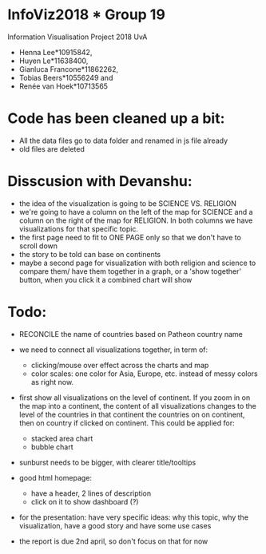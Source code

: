 # InfoViz2018 * Group 19
Information Visualisation Project 2018 UvA
* Henna Lee*10915842, 
* Huyen Le*11638400, 
* Gianluca Francone*11862262, 
* Tobias Beers*10556249 and 
* Renée van Hoek*10713565

# Code has been cleaned up a bit:
* All the data files go to data folder and renamed in js file already
* old files are deleted

# Disscusion with Devanshu:
* the idea of the visualization is going to be SCIENCE VS. RELIGION
* we're going to have a column on the left of the map for SCIENCE and a column on the right of the map for RELIGION. In both columns we have visualizations for that specific topic. 
* the first page need to fit to ONE PAGE only so that we don't have to scroll down
* the story to be told can base on continents
* maybe a second page for visualization with both religion and science to compare them/ have them together in a graph, or a 'show together' button, when you click it a combined chart will show

# Todo:
* RECONCILE the name of countries based on Patheon country name

* we need to connect all visualizations together, in term of:
	* clicking/mouse over effect across the charts and map
	* color scales: one color for Asia, Europe, etc. instead of messy colors as right now.
 
* first show all visualizations on the level of continent. If you zoom in on the map into a continent, the content of all visualizations changes to the level of the countries in that continent the countries on on continent, then on country if clicked on continent. This could be applied for:
	* stacked area chart
	* bubble chart

* sunburst needs to be bigger, with clearer title/tooltips

* good html homepage: 
 	* have a header, 2 lines of description
	* click on it to show dashboard (?)

* for the presentation: have very specific ideas: why this topic, why the visualization, have a good story and have some use cases

* the report is due 2nd april, so don't focus on that for now
